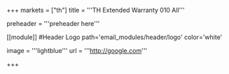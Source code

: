 +++
markets = ["th"]
title = '''TH Extended Warranty 010 All'''

preheader = '''preheader here'''

[[module]] #Header Logo
path='email_modules/header/logo'
color='white'

  image = '''lightblue'''
  url = '''http://google.com'''

+++